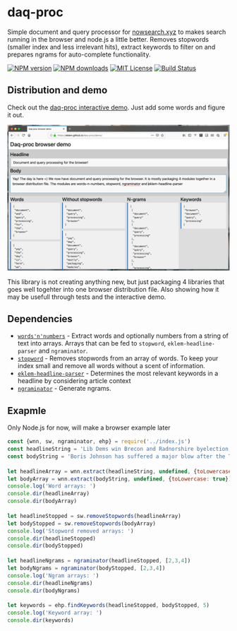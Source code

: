 # daq-proc
Simple document and query processor for [nowsearch.xyz](https://github.com/eklem/nowsearch.xyz) to makes search running in the browser and node.js a little better. Removes stopwords (smaller index and less irrelevant hits), extract keywords to filter on and prepares ngrams for auto-complete functionality.

[![NPM version][npm-version-image]][npm-url]
[![NPM downloads][npm-downloads-image]][npm-url]
[![MIT License][license-image]][license-url]
[![Build Status][travis-image]][travis-url]

## Distribution and demo

Check out the [daq-proc interactive demo](https://eklem.github.io/daq-proc/demo/). Just add some words and figure it out.

![Screenshot of the daq-proc broser demo](./demo/daq-proc-demo-screenshot.png)

This library is not creating anything new, but just packaging 4 libraries that goes well togehter into one browser distribution file. Also showing how it may be usefull through tests and the interactive demo.

## Dependencies

* [`words'n'numbers`](https://github.com/eklem/words-n-numbers) - Extract words and optionally numbers from a string of text into arrays. Arrays that can be fed to `stopword`, `eklem-headline-parser` and `ngraminator`.
* [`stopword`](https://github.com/fergiemcdowall/stopword) - Removes stopwords from an array of words. To keep your index small and remove all words without a scent of information.
* [`eklem-headline-parser`](https://github.com/eklem/eklem-headline-parser) - Determines the most relevant keywords in a headline by considering article context
* [`ngraminator`](https://github.com/fergiemcdowall/ngraminator) - Generate ngrams.

## Exapmle

Only Node.js for now, will make a browser example later

```javascript
const {wnn, sw, ngraminator, ehp} = require('../index.js')
const headlineString = 'Lib Dems win Brecon and Radnorshire byelection, cutting Johnson Commons majority to one'
const bodyString = 'Boris Johnson has suffered a major blow after the Tories were beaten by the Liberal Democrats in the Brecon and Radnorshire byelection. The victory for Jane Dodds means the new prime minister’s working majority in the House of Commons has been cut to just one. It will be seized on as a sign voters are concerned by Boris Johnson’s pledge to leave the EU without a deal if he deems it necessary. The Liberal Democrats won 13,826 votes with the Conservatives taking 12,401, a margin of 1,425 that overturned the Tories’ previous majority of more than 8,000. It was a sobering night for the Labour party (1,680 votes), which was beaten into fourth place by the Brexit party (3,331), and only just held on to its deposit. Ukip (242) came last behind the Monster Raving Loony party (334). In her acceptance speech, Dodds said: “I am incredibly humbled by the support. From every walk of life and every political persuasion, people have chosen to believe in my positive liberal vision for something better. “And by backing that liberal vision, people in Brecon and Radnorshire have sent a powerful message to Westminster: we demand better.” She continued: “People are desperately crying out for a different kind of politics. There is no time for tribalism when our country is faced with a Boris Johnson government and the threat of a no-deal Brexit. “My very first act as your MP when I arrive in Westminster will be to find Mr Boris Johnson, wherever he’s hiding, and tell him loud and clear: stop playing with the futures of our communities and rule out a no-deal Brexit.” The leader of the Liberal Democrats, Jo Swinson, who visited the constituency four times in the run-up to the byelection, said the results showed that the country didn\’t have to settle for Johnson or Jeremy Corbyn.'

let headlineArray = wnn.extract(headlineString, undefined, {toLowercase: true})
let bodyArray = wnn.extract(bodyString, undefined, {toLowercase: true})
console.log('Word arrays: ')
console.dir(headlineArray)
console.dir(bodyArray)

let headlineStopped = sw.removeStopwords(headlineArray)
let bodyStopped = sw.removeStopwords(bodyArray)
console.log('Stopword removed arrays: ')
console.dir(headlineStopped)
console.dir(bodyStopped)

let headlineNgrams = ngraminator(headlineStopped, [2,3,4])
let bodyNgrams = ngraminator(bodyStopped, [2,3,4])
console.log('Ngram arrays: ')
console.dir(headlineNgrams)
console.dir(bodyNgrams)

let keywords = ehp.findKeywords(headlineStopped, bodyStopped, 5)
console.log('Keyword array: ')
console.dir(keywords)
```

[license-image]: http://img.shields.io/badge/license-MIT-blue.svg?style=flat
[license-url]: LICENSE
[npm-url]: https://npmjs.org/package/daq-proc
[npm-version-image]: http://img.shields.io/npm/v/daq-proc.svg?style=flat
[npm-downloads-image]: http://img.shields.io/npm/dm/daq-proc.svg?style=flat
[travis-url]: http://travis-ci.org/eklem/daq-proc
[travis-image]: http://img.shields.io/travis/eklem/daq-proc.svg?style=flat


